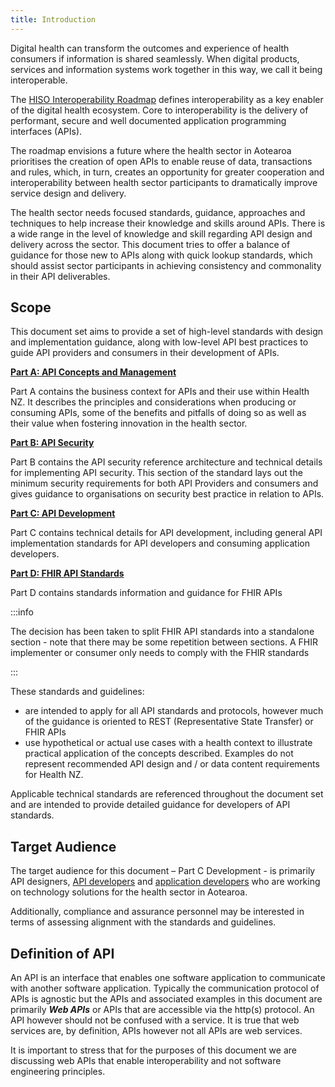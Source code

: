 ```yaml
---
title: Introduction
---
```




Digital health can transform the outcomes and experience of health consumers if information is shared seamlessly. When digital products, services and information systems work together in this way, we call it being interoperable.

The [HISO Interoperability Roadmap](https://www.tewhatuora.govt.nz/assets/Our-health-system/Digital-health/Health-information-standards/hiso-10083-2020-interoperability-roadmap-11sept2020.pdf) defines interoperability as a key enabler of the digital health ecosystem. Core to interoperability is the delivery of performant, secure and well documented application programming interfaces (APIs).

The roadmap envisions a future where the health sector in Aotearoa prioritises the creation of open APIs to enable reuse of data, transactions and rules, which, in turn, creates an opportunity for greater cooperation and interoperability between health sector participants to dramatically improve service design and delivery.

The health sector needs focused standards, guidance, approaches and techniques to help increase their knowledge and skills around APIs. There is a wide range in the level of knowledge and skill regarding API design and delivery across the sector. This document tries to offer a balance of guidance for those new to APIs along with quick lookup standards, which should assist sector participants in achieving consistency and commonality in their API deliverables.

## Scope

This document set aims to provide a set of high-level standards with design and implementation guidance, along with low-level API best practices to guide API providers and consumers in their development of APIs.

[**Part A: API Concepts and Management**](/api-concepts)

Part A contains the business context for APIs and their use within Health NZ. It describes the principles and considerations when producing or consuming APIs, some of the benefits and pitfalls of doing so as well as their value when fostering innovation in the health sector.

[**Part B: API Security**](/api-security)

Part B contains the API security reference architecture and technical details for implementing API security. This section of the standard lays out the minimum security requirements for both API Providers and consumers and gives guidance to organisations on security best practice in relation to APIs.

[**Part C: API Development**](/api-development)

Part C contains technical details for API development, including general API implementation standards for API developers and consuming application developers.

[**Part D: FHIR API Standards**](/fhir-api-standard)

Part D contains standards information and guidance for FHIR APIs

:::info

The decision has been taken to split FHIR API standards into a standalone section - note that there may be some repetition between sections. A FHIR implementer or consumer only needs to comply with the FHIR standards

:::

These standards and guidelines:

- are intended to apply for all API standards and protocols, however much of the guidance is oriented to REST (Representative State Transfer) or FHIR APIs
- use hypothetical or actual use cases with a health context to illustrate practical application of the concepts described. Examples do not represent recommended API design and / or data content requirements for Health NZ.
  
Applicable technical standards are referenced throughout the document set and are intended to provide detailed guidance for developers of API standards.

## Target Audience

The target audience for this document – Part C Development - is
primarily API designers, [API developers](/api-concepts/ComponentDefinitions#api-developers) and [application developers](/api-concepts/ComponentDefinitions#application-developers) who are working on technology solutions for the health sector in Aotearoa.

Additionally, compliance and assurance personnel may be interested in terms of assessing alignment with the standards and guidelines.

## Definition of API

An API is an interface that enables one software application to communicate with another software application. Typically the communication protocol of APIs is agnostic but the APIs and associated examples in this document are primarily **_Web
APIs_** or APIs that are accessible via the http(s) protocol. An API however should not be confused with a service. It is true that web services are, by definition, APIs however not all APIs are web services.

It is important to stress that for the purposes of this document we are
discussing web APIs that enable interoperability and not software
engineering principles.
